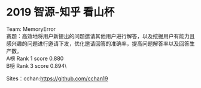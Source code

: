 # 2019 智源-知乎 看山杯
Team: MemoryError\
赛题：高效地将用户新提出的问题邀请其他用户进行解答，以及挖掘用户有能力且感兴趣的问题进行邀请下发，优化邀请回答的准确率，提高问题解答率以及回答生产数。\
A榜 Rank 1 score 0.880\
B榜 Rank 3 score 0.894\

Sites：cchan:https://github.com/cchan19
